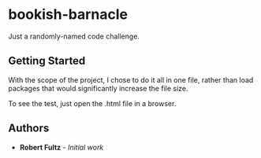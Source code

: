 # bookish-barnacle

Just a randomly-named code challenge.

## Getting Started

With the scope of the project, I chose to do it all in one file, rather than load packages that would significantly increase the file size.

To see the test, just open the .html file in a browser.



## Authors

* **Robert Fultz** - *Initial work*
